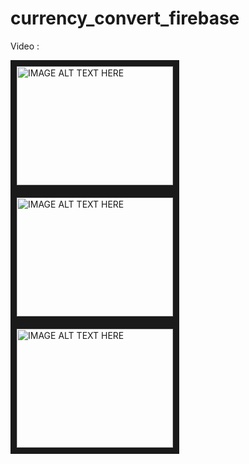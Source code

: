 # currency_convert_firebase


Video :


<a href="http://www.youtube.com/watch?feature=player_embedded&v=L0DP9PK7jPM
" target="_blank"><img src="http://img.youtube.com/vi/L0DP9PK7jPM/0.jpg" 
alt="IMAGE ALT TEXT HERE" width="250" height="190" border="10" /></a>  <a href="http://www.youtube.com/watch?feature=player_embedded&v=NBv5FAq01iU
" target="_blank"><img src="http://img.youtube.com/vi/NBv5FAq01iU/0.jpg" 
alt="IMAGE ALT TEXT HERE" width="250" height="190" border="10" /></a>   <a href="http://www.youtube.com/watch?feature=player_embedded&v=AEOPJKXMu-Y
" target="_blank"><img src="http://img.youtube.com/vi/AEOPJKXMu-Y/0.jpg" 
alt="IMAGE ALT TEXT HERE" width="250" height="190" border="10" /></a>


